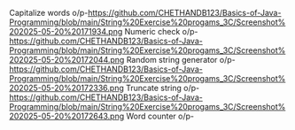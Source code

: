 Capitalize words o/p-https://github.com/CHETHANDB123/Basics-of-Java-Programming/blob/main/String%20Exercise%20progams_3C/Screenshot%202025-05-20%20171934.png
Numeric check o/p-https://github.com/CHETHANDB123/Basics-of-Java-Programming/blob/main/String%20Exercise%20progams_3C/Screenshot%202025-05-20%20172044.png
Random string generator o/p-https://github.com/CHETHANDB123/Basics-of-Java-Programming/blob/main/String%20Exercise%20progams_3C/Screenshot%202025-05-20%20172336.png
Truncate string o/p-https://github.com/CHETHANDB123/Basics-of-Java-Programming/blob/main/String%20Exercise%20progams_3C/Screenshot%202025-05-20%20172643.png
Word counter o/p-
